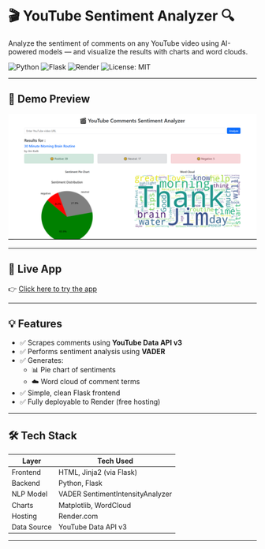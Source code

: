 # 🎬 YouTube Sentiment Analyzer 🔍

Analyze the sentiment of comments on any YouTube video using AI-powered models — and visualize the results with charts and word clouds.

![Python](https://img.shields.io/badge/Python-3.8+-blue.svg)
![Flask](https://img.shields.io/badge/Flask-Web%20App-red)
![Render](https://img.shields.io/badge/Deployed%20on-Render-green)
![License: MIT](https://img.shields.io/badge/License-MIT-yellow.svg)

---

## 📸 Demo Preview

<img src="static/sample.png" width="600" alt="App Screenshot" />

---

## 🚀 Live App

👉 [Click here to try the app](https://youtube-video-sentiment.onrender.com/)

---

## 💡 Features

- ✅ Scrapes comments using **YouTube Data API v3**
- ✅ Performs sentiment analysis using **VADER**
- ✅ Generates:
  - 📊 Pie chart of sentiments
  - ☁️ Word cloud of comment terms
- ✅ Simple, clean Flask frontend
- ✅ Fully deployable to Render (free hosting)

---

## 🛠️ Tech Stack

| Layer       | Tech Used                     |
|-------------|-------------------------------|
| Frontend    | HTML, Jinja2 (via Flask)       |
| Backend     | Python, Flask                  |
| NLP Model   | VADER SentimentIntensityAnalyzer |
| Charts      | Matplotlib, WordCloud         |
| Hosting     | Render.com                    |
| Data Source | YouTube Data API v3           |

---
